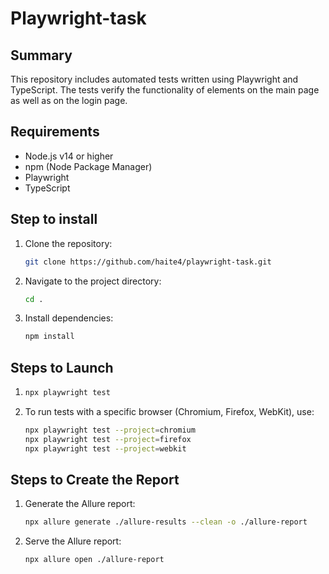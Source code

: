 # Playwright-task

## Summary

This repository includes automated tests written using Playwright and TypeScript. The tests verify the functionality of elements on the main page as well as on the login page.

## Requirements

- Node.js v14 or higher
- npm (Node Package Manager)
- Playwright
- TypeScript

## Step to install 

1. Clone the repository:
    ```sh
    git clone https://github.com/haite4/playwright-task.git
    ```
2. Navigate to the project directory:
    ```sh 
    cd .
    ```
3. Install dependencies:
    ```sh
    npm install 
    ``` 


## Steps to Launch

1.  ```sh
    npx playwright test
    ```
2. To run tests with a specific browser (Chromium, Firefox, WebKit), use:
    ```sh
    npx playwright test --project=chromium
    npx playwright test --project=firefox
    npx playwright test --project=webkit
    ```
## Steps to Create the Report

1. Generate the Allure report:
    ```sh
    npx allure generate ./allure-results --clean -o ./allure-report
    ```
2. Serve the Allure report:
    ```sh
    npx allure open ./allure-report
    ```
